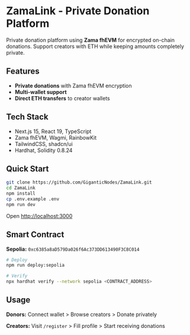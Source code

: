 # ZamaLink - Private Donation Platform

Private donation platform using **Zama fhEVM** for encrypted on-chain donations. Support creators with ETH while keeping amounts completely private.

## Features

- **Private donations** with Zama fhEVM encryption 
- **Multi-wallet support**
- **Direct ETH transfers** to creator wallets

## Tech Stack

- Next.js 15, React 19, TypeScript
- Zama fhEVM, Wagmi, RainbowKit
- TailwindCSS, shadcn/ui
- Hardhat, Solidity 0.8.24

## Quick Start

```bash
git clone https://github.com/GiganticNodes/ZamaLink.git
cd ZamaLink
npm install
cp .env.example .env
npm run dev
```

Open [http://localhost:3000](http://localhost:3000)

## Smart Contract

**Sepolia:** `0xc6385a8aD579Da026f6Ac373DD613490F3C8C014`

```bash
# Deploy
npm run deploy:sepolia

# Verify
npx hardhat verify --network sepolia <CONTRACT_ADDRESS>
```

## Usage

**Donors:** Connect wallet > Browse creators > Donate privately

**Creators:** Visit `/register` > Fill profile > Start receiving donations
